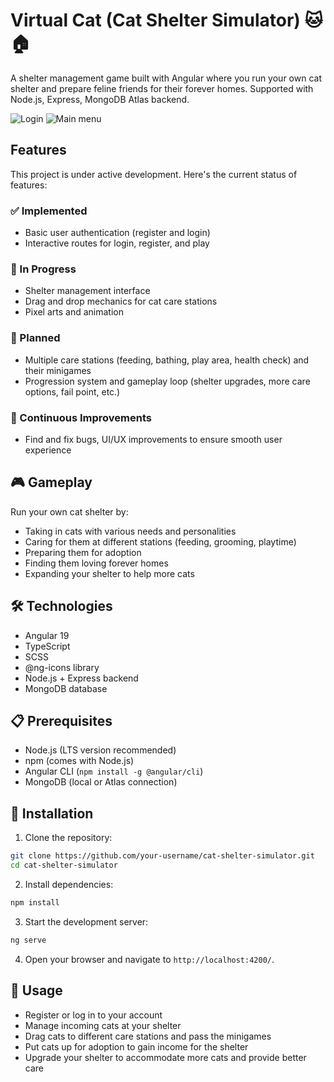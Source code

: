 # Virtual Cat (Cat Shelter Simulator) 🐱🏠

A shelter management game built with Angular where you run your own cat shelter and prepare feline friends for their forever homes. Supported with Node.js, Express, MongoDB Atlas backend.

![Login](https://res.cloudinary.com/doeoghxhd/image/upload/v1744299599/virtual-cat/login.jpg)
![Main menu](https://res.cloudinary.com/doeoghxhd/image/upload/v1744300691/virtual-cat/main-menu_dfsfe3.jpg)

## Features

This project is under active development. Here's the current status of features:

### ✅ Implemented

- Basic user authentication (register and login)
- Interactive routes for login, register, and play

### 🚧 In Progress

- Shelter management interface
- Drag and drop mechanics for cat care stations
- Pixel arts and animation

### 📅 Planned

- Multiple care stations (feeding, bathing, play area, health check) and their minigames
- Progression system and gameplay loop (shelter upgrades, more care options, fail point, etc.)

### 🔄 Continuous Improvements

- Find and fix bugs, UI/UX improvements to ensure smooth user experience

## 🎮 Gameplay

Run your own cat shelter by:

- Taking in cats with various needs and personalities
- Caring for them at different stations (feeding, grooming, playtime)
- Preparing them for adoption
- Finding them loving forever homes
- Expanding your shelter to help more cats

## 🛠️ Technologies

- Angular 19
- TypeScript
- SCSS
- @ng-icons library
- Node.js + Express backend
- MongoDB database

## 📋 Prerequisites

- Node.js (LTS version recommended)
- npm (comes with Node.js)
- Angular CLI (`npm install -g @angular/cli`)
- MongoDB (local or Atlas connection)

## 🔧 Installation

1. Clone the repository:

```bash
git clone https://github.com/your-username/cat-shelter-simulator.git
cd cat-shelter-simulator
```

2. Install dependencies:

```bash
npm install
```

3. Start the development server:

```bash
ng serve
```

4. Open your browser and navigate to `http://localhost:4200/`.

## 📖 Usage

- Register or log in to your account
- Manage incoming cats at your shelter
- Drag cats to different care stations and pass the minigames
- Put cats up for adoption to gain income for the shelter
- Upgrade your shelter to accommodate more cats and provide better care
